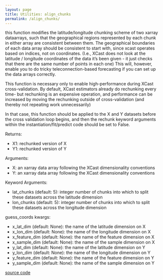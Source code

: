 ```yaml
---
layout: page
title: Utilities: align_chunks
permalink: /align_chunks/
---
```


this function modifies the latitude/longitude chunking scheme of two xarray dataarrays, such that the geographical regions represented  by each chunk in either array are consistent between them. The geographical boundaries of each data array should be consistent to start with, since xcast operates based on indices, not on coordinates. (I.e., XCast does not look at the latitude / longitude coordinates of the data it’s been given - it just checks that there are the same number of points in each one) This will, however, enable you to do tricky teleconnection-based forecasting if you can set up the data arrays correctly. 


This function is necessary only to enable high-performance during XCast cross-validation. By default, XCast estimators already do rechunking every time- but rechunking is an expensive operation, and performance can be increased by moving the rechunking outside of cross-validation (and thereby not repeating work unnecessarily) 


In that case, this function should be applied to the X and Y datasets before the cross validation loop begins, and then the rechunk keyword arguments within the instantiation/fit/predict code should be set to False. 

Returns: 
- X1: rechunked version of X 
- Y1: rechunked version of Y

Arguments: 
- X: an xarray data array following the XCast dimensionality conventions
- Y: an xarray data array following the XCast dimensionality conventions

Keyword Arguments:
- lat_chunks (default: 5): integer number of chunks into which to split these datasets across the latitude dimension
-	lon_chunks (default: 5): integer number of chunks into which to split these datasets across the longitude dimension
	
guess_coords kwargs:
- x_lat_dim (default: None): the name of the latitude dimension on X
- x_lon_dim (default: None): the name of the longitude dimension on X
-	x_feature_dim (default: None): the name of the feature dimension on X
-	x_sample_dim (default: None): the name of the sample dimension on X
-	y_lat_dim (default: None): the name of the latitude dimension on Y
-	y_lon_dim (default: None): the name of the longitude dimension on Y
-	y_feature_dim (default: None): the name of the feature dimension on Y
-	y_sample_dim (default: None): the name of the sample dimension on Y

[source code](https://github.com/kjhall01/xcast/blob/b1764eaa1bfaf17c85447f6571caf016a13b2915/src/core/chunking.py#L4)
